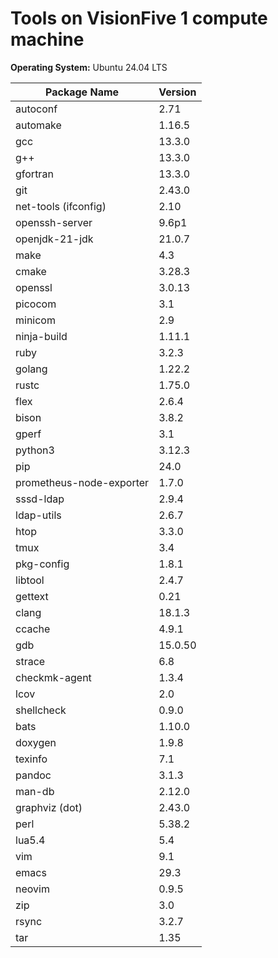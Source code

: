 # Tools on VisionFive 1 compute machine 

**Operating System:** Ubuntu 24.04 LTS


| Package Name              | Version  |
|---------------------------|----------|
| autoconf                  | 2.71     |
| automake                  | 1.16.5   |
| gcc                       | 13.3.0   |
| g++                       | 13.3.0   |
| gfortran                  | 13.3.0   |
| git                       | 2.43.0   |
| net-tools (ifconfig)      | 2.10     |
| openssh-server            | 9.6p1    |
| openjdk-21-jdk            | 21.0.7   |
| make                      | 4.3      |
| cmake                     | 3.28.3   |
| openssl                   | 3.0.13   |
| picocom                   | 3.1      |
| minicom                   | 2.9      |
| ninja-build               | 1.11.1   |
| ruby                      | 3.2.3    |
| golang                    | 1.22.2   |
| rustc                     | 1.75.0   |
| flex                      | 2.6.4    |
| bison                     | 3.8.2    |
| gperf                     | 3.1      |
| python3                   | 3.12.3   |
| pip                       | 24.0     |
| prometheus-node-exporter  | 1.7.0    |
| sssd-ldap                 | 2.9.4    |
| ldap-utils                | 2.6.7    |
| htop                      | 3.3.0    |
| tmux                      | 3.4      |
| pkg-config                | 1.8.1    |
| libtool                   | 2.4.7    |
| gettext                   | 0.21     |
| clang                     | 18.1.3   |
| ccache                    | 4.9.1    |
| gdb                       | 15.0.50  |
| strace                    | 6.8      |
| checkmk-agent             | 1.3.4    |
| lcov                      | 2.0      |
| shellcheck                | 0.9.0    |
| bats                      | 1.10.0   |
| doxygen                   | 1.9.8    |
| texinfo                   | 7.1      |
| pandoc                    | 3.1.3    |
| man-db                    | 2.12.0   |
| graphviz (dot)            | 2.43.0   |
| perl                      | 5.38.2   |
| lua5.4                    | 5.4      |
| vim                       | 9.1      |
| emacs                     | 29.3     |
| neovim                    | 0.9.5    |
| zip                       | 3.0      |
| rsync                     | 3.2.7    |
| tar                       | 1.35     |





